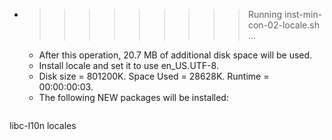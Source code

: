 * >>>>>>>>> Running inst-min-con-02-locale.sh ...
  * After this operation, 20.7 MB of additional disk space will be used.
  * Install locale and set it to use en_US.UTF-8.
  * Disk size = 801200K. Space Used = 28628K. Runtime = 00:00:00:03.
  * The following NEW packages will be installed:
  ```bash
libc-l10n locales
  ```
